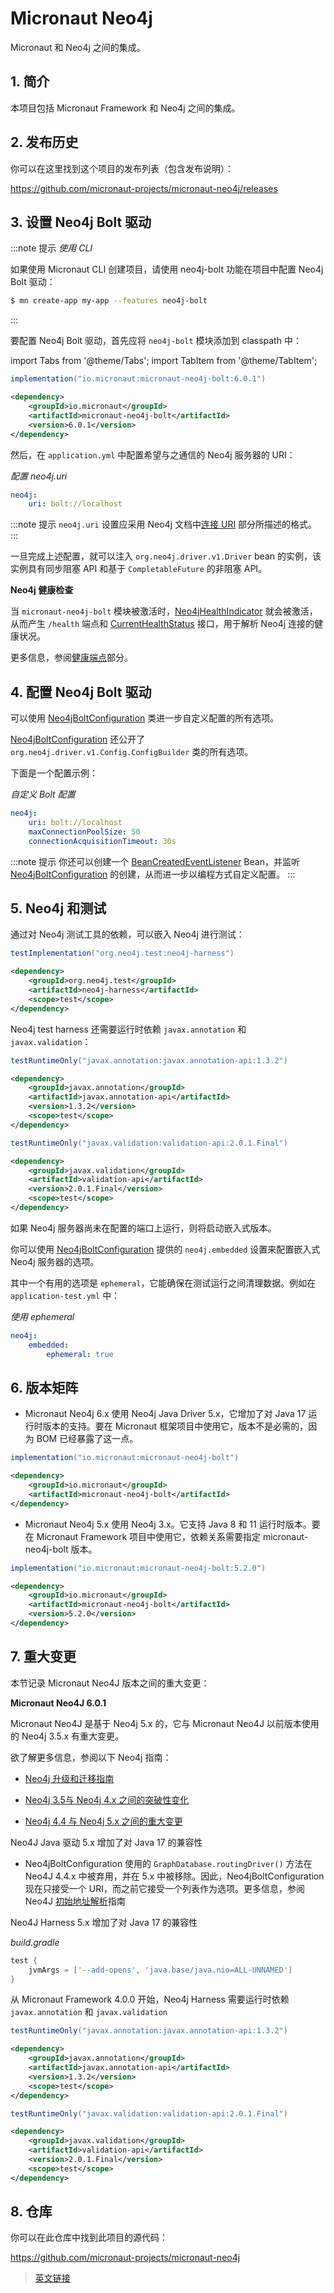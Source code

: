 # Micronaut Neo4j

Micronaut 和 Neo4j 之间的集成。

## 1. 简介

本项目包括 Micronaut Framework 和 Neo4j 之间的集成。

## 2. 发布历史

你可以在这里找到这个项目的发布列表（包含发布说明）：

https://github.com/micronaut-projects/micronaut-neo4j/releases

## 3. 设置 Neo4j Bolt 驱动

:::note 提示
*使用 CLI*

如果使用 Micronaut CLI 创建项目，请使用 neo4j-bolt 功能在项目中配置 Neo4j Bolt 驱动：

```bash
$ mn create-app my-app --features neo4j-bolt
```
:::

要配置 Neo4j Bolt 驱动，首先应将 `neo4j-bolt` 模块添加到 classpath 中：

import Tabs from '@theme/Tabs';
import TabItem from '@theme/TabItem';

<Tabs>
  <TabItem value="Gradle" label="Gradle">

```groovy
implementation("io.micronaut:micronaut-neo4j-bolt:6.0.1")
```

  </TabItem>
  <TabItem value="Maven" label="Maven">

```xml
<dependency>
    <groupId>io.micronaut</groupId>
    <artifactId>micronaut-neo4j-bolt</artifactId>
    <version>6.0.1</version>
</dependency>
```

  </TabItem>
</Tabs>

然后，在 `application.yml` 中配置希望与之通信的 Neo4j 服务器的 URI：

*配置 neo4j.uri*

```yaml
neo4j:
    uri: bolt://localhost
```

:::note 提示
`neo4j.uri` 设置应采用 Neo4j 文档中[连接 URI](https://neo4j.com/docs/developer-manual/current/drivers/client-applications/#driver-connection-uris) 部分所描述的格式。
:::

一旦完成上述配置，就可以注入 `org.neo4j.driver.v1.Driver` bean 的实例，该实例具有同步阻塞 API 和基于 `CompletableFuture` 的非阻塞 API。

**Neo4j 健康检查**

当 `micronaut-neo4j-bolt` 模块被激活时，[Neo4jHealthIndicator](https://micronaut-projects.github.io/micronaut-neo4j/latest/api/io/micronaut/neo4j/bolt/health/Neo4jHealthIndicator.html) 就会被激活，从而产生 `/health` 端点和 [CurrentHealthStatus](https://docs.micronaut.io/latest/api/io/micronaut/health/CurrentHealthStatus.html) 接口，用于解析 Neo4j 连接的健康状况。

更多信息，参阅[健康端点](/core/management/providedEndpoints#1523-健康端点)部分。

## 4. 配置 Neo4j Bolt 驱动

可以使用 [Neo4jBoltConfiguration](https://micronaut-projects.github.io/micronaut-neo4j/latest/api/io/micronaut/neo4j/bolt/Neo4jBoltConfiguration.html) 类进一步自定义配置的所有选项。

[Neo4jBoltConfiguration](https://micronaut-projects.github.io/micronaut-neo4j/latest/api/io/micronaut/neo4j/bolt/Neo4jBoltConfiguration.html) 还公开了 `org.neo4j.driver.v1.Config.ConfigBuilder` 类的所有选项。

下面是一个配置示例：

*自定义 Bolt 配置*

```yaml
neo4j:
    uri: bolt://localhost
    maxConnectionPoolSize: 50
    connectionAcquisitionTimeout: 30s
```

:::note 提示
你还可以创建一个 [BeanCreatedEventListener](https://docs.micronaut.io/latest/api/io/micronaut/context/event/BeanCreatedEventListener.html) Bean，并监听 [Neo4jBoltConfiguration](https://micronaut-projects.github.io/micronaut-neo4j/latest/api/io/micronaut/configuration/neo4j/bolt/Neo4jBoltConfiguration.html) 的创建，从而进一步以编程方式自定义配置。
:::

## 5. Neo4j 和测试

通过对 Neo4j 测试工具的依赖，可以嵌入 Neo4j 进行测试：

<Tabs>
  <TabItem value="Gradle" label="Gradle">

```groovy
testImplementation("org.neo4j.test:neo4j-harness")
```

  </TabItem>
  <TabItem value="Maven" label="Maven">

```xml
<dependency>
    <groupId>org.neo4j.test</groupId>
    <artifactId>neo4j-harness</artifactId>
    <scope>test</scope>
</dependency>
```

  </TabItem>
</Tabs>

Neo4j test harness 还需要运行时依赖 `javax.annotation` 和 `javax.validation`：

<Tabs>
  <TabItem value="Gradle" label="Gradle">

```groovy
testRuntimeOnly("javax.annotation:javax.annotation-api:1.3.2")
```

  </TabItem>
  <TabItem value="Maven" label="Maven">

```xml
<dependency>
    <groupId>javax.annotation</groupId>
    <artifactId>javax.annotation-api</artifactId>
    <version>1.3.2</version>
    <scope>test</scope>
</dependency>
```

  </TabItem>
</Tabs>


<Tabs>
  <TabItem value="Gradle" label="Gradle">

```groovy
testRuntimeOnly("javax.validation:validation-api:2.0.1.Final")
```

  </TabItem>
  <TabItem value="Maven" label="Maven">

```xml
<dependency>
    <groupId>javax.validation</groupId>
    <artifactId>validation-api</artifactId>
    <version>2.0.1.Final</version>
    <scope>test</scope>
</dependency>
```

  </TabItem>
</Tabs>

如果 Neo4j 服务器尚未在配置的端口上运行，则将启动嵌入式版本。

你可以使用 [Neo4jBoltConfiguration](https://micronaut-projects.github.io/micronaut-neo4j/latest/api/io/micronaut/neo4j/bolt/Neo4jBoltConfiguration.html) 提供的 `neo4j.embedded` 设置来配置嵌入式 Neo4j 服务器的选项。

其中一个有用的选项是 `ephemeral`，它能确保在测试运行之间清理数据。例如在 `application-test.yml` 中：

*使用 ephemeral*

```yaml
neo4j:
    embedded:
        ephemeral: true
```

## 6. 版本矩阵

- Micronaut Neo4j 6.x 使用 Neo4j Java Driver 5.x，它增加了对 Java 17 运行时版本的支持。要在 Micronaut 框架项目中使用它，版本不是必需的，因为 BOM 已经暴露了这一点。

<Tabs>
  <TabItem value="Gradle" label="Gradle">

```groovy
implementation("io.micronaut:micronaut-neo4j-bolt")
```

  </TabItem>
  <TabItem value="Maven" label="Maven">

```xml
<dependency>
    <groupId>io.micronaut</groupId>
    <artifactId>micronaut-neo4j-bolt</artifactId>
</dependency>
```

  </TabItem>
</Tabs>

- Micronaut Neo4j 5.x 使用 Neo4j 3.x。它支持 Java 8 和 11 运行时版本。要在 Micronaut Framework 项目中使用它，依赖关系需要指定 micronaut-neo4j-bolt 版本。

<Tabs>
  <TabItem value="Gradle" label="Gradle">

```groovy
implementation("io.micronaut:micronaut-neo4j-bolt:5.2.0")
```

  </TabItem>
  <TabItem value="Maven" label="Maven">

```xml
<dependency>
    <groupId>io.micronaut</groupId>
    <artifactId>micronaut-neo4j-bolt</artifactId>
    <version>5.2.0</version>
</dependency>
```

  </TabItem>
</Tabs>


## 7. 重大变更

本节记录 Micronaut Neo4J 版本之间的重大变更：

**Micronaut Neo4J 6.0.1**

Micronaut Neo4J 是基于 Neo4j 5.x 的，它与 Micronaut Neo4J 以前版本使用的 Neo4j 3.5.x 有重大变更。

欲了解更多信息，参阅以下 Neo4j 指南：

- [Neo4j 升级和迁移指南](https://neo4j.com/docs/upgrade-migration-guide/current/)

- [Neo4j 3.5与 Neo4j 4.x 之间的突破性变化](https://neo4j.com/docs/upgrade-migration-guide/current/migration/surface-changes/)

- [Neo4j 4.4 与 Neo4j 5.x 之间的重大变更](https://neo4j.com/docs/upgrade-migration-guide/current/version-5/migration/breaking-changes/)

Neo4J Java 驱动 5.x 增加了对 Java 17 的兼容性

- Neo4jBoltConfiguration 使用的 `GraphDatabase.routingDriver()` 方法在 Neo4J 4.4.x 中被弃用，并在 5.x 中被移除。因此，Neo4jBoltConfiguration 现在只接受一个 URI，而之前它接受一个列表作为选项。更多信息，参阅 Neo4J [初始地址解析](https://neo4j.com/docs/javascript-manual/current/client-applications/#js-initial-address-resolution)指南

Neo4J Harness 5.x 增加了对 Java 17 的兼容性

*build.gradle*

```groovy
test {
    jvmArgs = ['--add-opens', 'java.base/java.nio=ALL-UNNAMED']
}
```

从 Micronaut Framework 4.0.0 开始，Neo4j Harness 需要运行时依赖 `javax.annotation` 和 `javax.validation`

<Tabs>
  <TabItem value="Gradle" label="Gradle">

```groovy
testRuntimeOnly("javax.annotation:javax.annotation-api:1.3.2")
```

  </TabItem>
  <TabItem value="Maven" label="Maven">

```xml
<dependency>
    <groupId>javax.annotation</groupId>
    <artifactId>javax.annotation-api</artifactId>
    <version>1.3.2</version>
    <scope>test</scope>
</dependency>
```

  </TabItem>
</Tabs>

<Tabs>
  <TabItem value="Gradle" label="Gradle">

```groovy
testRuntimeOnly("javax.validation:validation-api:2.0.1.Final")
```

  </TabItem>
  <TabItem value="Maven" label="Maven">

```xml
<dependency>
    <groupId>javax.validation</groupId>
    <artifactId>validation-api</artifactId>
    <version>2.0.1.Final</version>
    <scope>test</scope>
</dependency>
```

  </TabItem>
</Tabs>

## 8. 仓库

你可以在此仓库中找到此项目的源代码：

https://github.com/micronaut-projects/micronaut-neo4j

> [英文链接](https://micronaut-projects.github.io/micronaut-neo4j/latest/guide/)
